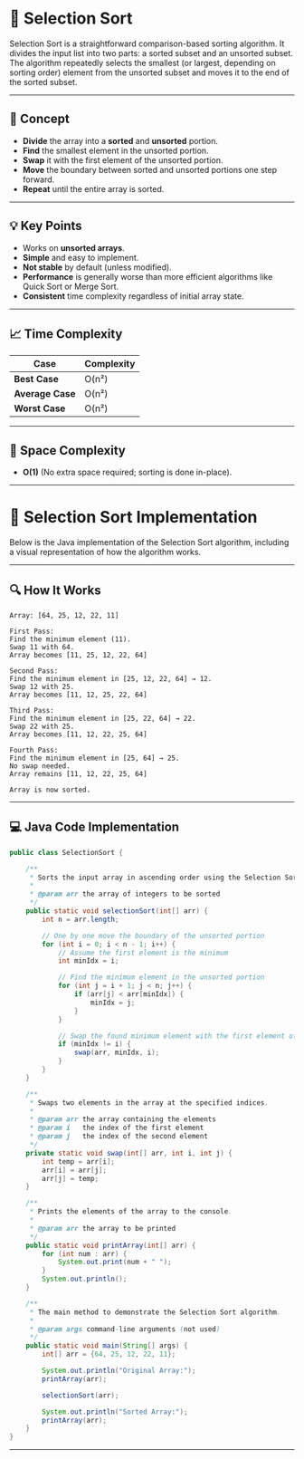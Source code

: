 # 📘 **Selection Sort**

Selection Sort is a straightforward comparison-based sorting algorithm. It divides the input list into two parts: a sorted subset and an unsorted subset. The algorithm repeatedly selects the smallest (or largest, depending on sorting order) element from the unsorted subset and moves it to the end of the sorted subset.

---

## 🧠 **Concept**

- **Divide** the array into a **sorted** and **unsorted** portion.
- **Find** the smallest element in the unsorted portion.
- **Swap** it with the first element of the unsorted portion.
- **Move** the boundary between sorted and unsorted portions one step forward.
- **Repeat** until the entire array is sorted.

---

## 💡 **Key Points**

- Works on **unsorted arrays**.
- **Simple** and easy to implement.
- **Not stable** by default (unless modified).
- **Performance** is generally worse than more efficient algorithms like Quick Sort or Merge Sort.
- **Consistent** time complexity regardless of initial array state.

---

## 📈 **Time Complexity**

| **Case**          | **Complexity**           |
|-------------------|--------------------------|
| **Best Case**     | O(n²)                    |
| **Average Case**  | O(n²)                    |
| **Worst Case**    | O(n²)                    |

---

## 💾 **Space Complexity**

- **O(1)** (No extra space required; sorting is done in-place).

---

# 🔧 **Selection Sort Implementation**

Below is the Java implementation of the Selection Sort algorithm, including a visual representation of how the algorithm works.

---

## 🔍 **How It Works**

```plaintext
Array: [64, 25, 12, 22, 11]

First Pass:
Find the minimum element (11).
Swap 11 with 64.
Array becomes [11, 25, 12, 22, 64]

Second Pass:
Find the minimum element in [25, 12, 22, 64] → 12.
Swap 12 with 25.
Array becomes [11, 12, 25, 22, 64]

Third Pass:
Find the minimum element in [25, 22, 64] → 22.
Swap 22 with 25.
Array becomes [11, 12, 22, 25, 64]

Fourth Pass:
Find the minimum element in [25, 64] → 25.
No swap needed.
Array remains [11, 12, 22, 25, 64]

Array is now sorted.
```

---

## 💻 **Java Code Implementation**

```java
public class SelectionSort {

    /**
     * Sorts the input array in ascending order using the Selection Sort algorithm.
     *
     * @param arr the array of integers to be sorted
     */
    public static void selectionSort(int[] arr) {
        int n = arr.length;

        // One by one move the boundary of the unsorted portion
        for (int i = 0; i < n - 1; i++) {
            // Assume the first element is the minimum
            int minIdx = i;

            // Find the minimum element in the unsorted portion
            for (int j = i + 1; j < n; j++) {
                if (arr[j] < arr[minIdx]) {
                    minIdx = j;
                }
            }

            // Swap the found minimum element with the first element of the unsorted portion
            if (minIdx != i) {
                swap(arr, minIdx, i);
            }
        }
    }

    /**
     * Swaps two elements in the array at the specified indices.
     *
     * @param arr the array containing the elements
     * @param i   the index of the first element
     * @param j   the index of the second element
     */
    private static void swap(int[] arr, int i, int j) {
        int temp = arr[i];
        arr[i] = arr[j];
        arr[j] = temp;
    }

    /**
     * Prints the elements of the array to the console.
     *
     * @param arr the array to be printed
     */
    public static void printArray(int[] arr) {
        for (int num : arr) {
            System.out.print(num + " ");
        }
        System.out.println();
    }

    /**
     * The main method to demonstrate the Selection Sort algorithm.
     *
     * @param args command-line arguments (not used)
     */
    public static void main(String[] args) {
        int[] arr = {64, 25, 12, 22, 11};

        System.out.println("Original Array:");
        printArray(arr);

        selectionSort(arr);

        System.out.println("Sorted Array:");
        printArray(arr);
    }
}
```

---
